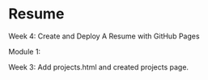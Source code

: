 # Resume

Week 4: Create and Deploy A Resume with GitHub Pages

Module 1:

Week 3: Add projects.html and created projects page.
